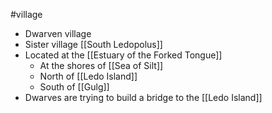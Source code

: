 #village 

- Dwarven village
- Sister village [[South Ledopolus]]
- Located at the [[Estuary of the Forked Tongue]]
	- At the shores of [[Sea of Silt]]
	- North of [[Ledo Island]]
	- South of [[Gulg]]
- Dwarves are trying to build a bridge to the [[Ledo Island]]